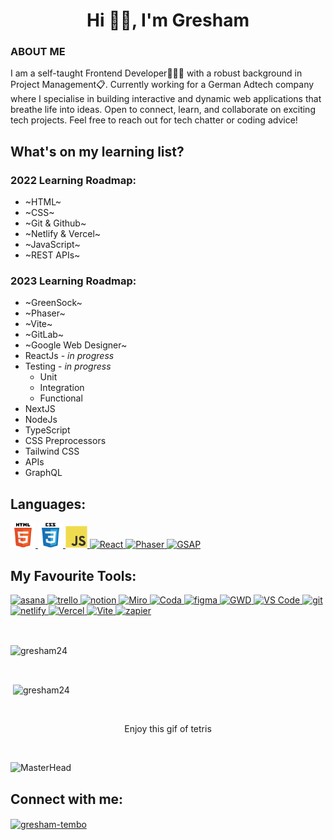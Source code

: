 <h1 align="center">Hi 👋🏾, I'm Gresham</h1>

### **ABOUT ME**

I am a self-taught Frontend Developer👨🏾‍💻 with a robust background in Project Management📋. Currently working for a German Adtech company where I specialise in building interactive and dynamic web applications that breathe life into ideas. Open to connect, learn, and collaborate on exciting tech projects. Feel free to reach out for tech chatter or coding advice!


## **What's on my learning list?**

### 2022 Learning Roadmap:

- ~HTML~
- ~CSS~
- ~Git & Github~
- ~Netlify & Vercel~
- ~JavaScript~
- ~REST APIs~

### 2023 Learning Roadmap:

- ~GreenSock~ 
- ~Phaser~
- ~Vite~
- ~GitLab~
- ~Google Web Designer~
- ReactJs - _in progress_
- Testing - _in progress_
   - Unit
   - Integration 
   - Functional
- NextJS
- NodeJs
- TypeScript
- CSS Preprocessors
- Tailwind CSS
- APIs
- GraphQL

<!--
### **Random Fun fact:**

I'm a YouTube certified self-taught heart surgeon🩺 

<br />  -->


## **Languages:**

<p align="left"> 
<a href="https://www.w3.org/html/" target="_blank" rel="noreferrer"> <img src="https://raw.githubusercontent.com/devicons/devicon/master/icons/html5/html5-original-wordmark.svg" alt="html5" width="40" height="40"/> </a> 
   <a href="https://www.w3schools.com/css/" target="_blank" rel="noreferrer"> <img src="https://raw.githubusercontent.com/devicons/devicon/master/icons/css3/css3-original-wordmark.svg" alt="css3" width="40" height="40"/> </a> 
   <a href="https://developer.mozilla.org/en-US/docs/Web/JavaScript" target="_blank" rel="noreferrer"> <img src="https://raw.githubusercontent.com/devicons/devicon/master/icons/javascript/javascript-original.svg" alt="javascript" width="35" height="35"/> </a> 
   <a href="https://react.dev/" target="_blank" rel="noreferrer"> <img src="https://www.vectorlogo.zone/logos/reactjs/reactjs-icon.svg" alt="React" width="40" height="40"/> </a> 
   <a href="https://phaser.io/" target="_blank" rel="noreferrer"> <img src="https://www.vectorlogo.zone/logos/phaserio/phaserio-icon.svg" alt="Phaser" width="50" height="50"/> </a> 
   <a href="https://greensock.com/gsap/" target="_blank" rel="noreferrer"> <img src="https://vectorwiki.com/images/vvUne__gsap-greensock.svg" alt="GSAP" width="45" height="45"/> </a> 
</p>

## **My Favourite Tools:**

<p align="left"> 
   <a href="https://asana.com/" target="_blank" rel="noreferrer"> <img src="https://vectorwiki.com/images/INEAy__asana.svg" alt="asana" width="40" height="40"/> </a> 
   <a href="https://trello.com/en" target="_blank" rel="noreferrer"> <img src="https://www.vectorlogo.zone/logos/trello/trello-tile.svg" alt="trello" width="40" height="40"/> </a>
   <a href="https://www.notion.so/" target="_blank" rel="noreferrer"> <img src="https://cdn.worldvectorlogo.com/logos/notion-1-1.svg" alt="notion" width="40" height="40"/> </a> 
   <a href="https://miro.com/" target="_blank" rel="noreferrer"> <img src="https://vectorwiki.com/images/cp1qJ__miro.svg" alt="Miro" width="40" height="40"/> </a>
   <a href="https://coda.io/" target="_blank" rel="noreferrer"> <img src="https://www.logo.wine/a/logo/Coda.io/Coda.io-Logo.wine.svg" alt="Coda" width="50" height="50"/> </a>
   <a href="https://www.figma.com/" target="_blank" rel="noreferrer"> <img src="https://www.vectorlogo.zone/logos/figma/figma-icon.svg" alt="figma" width="40" height="40"/> </a> 
   <a href="https://webdesigner.withgoogle.com/" target="_blank" rel="noreferrer"> <img src="https://vectorwiki.com/images/ZpYtC__google-web-designer.svg" alt="GWD" width="40" height="40"/> </a>
   <a href="https://code.visualstudio.com/" target="_blank" rel="noreferrer"> <img src="https://www.vectorlogo.zone/logos/visualstudio_code/visualstudio_code-icon.svg" alt="VS Code" width="40" height="40"/> </a>
   <a href="https://git-scm.com/" target="_blank" rel="noreferrer"> <img src="https://www.vectorlogo.zone/logos/git-scm/git-scm-icon.svg" alt="git" width="40" height="40"/> </a> 
   <a href="https://www.netlify.com/" target="_blank" rel="noreferrer"> <img src="https://www.vectorlogo.zone/logos/netlify/netlify-icon.svg" alt="netlify" width="40" height="40"/> </a> 
   <a href="https://vercel.com/" target="_blank" rel="noreferrer"> <img src="https://logovtor.com/wp-content/uploads/2020/10/vercel-inc-logo-vector.png" alt="Vercel" width="60" height="40"/> </a>
   <a href="https://vitejs.dev/" target="_blank" rel="noreferrer"> <img src="https://vectorwiki.com/images/bjlcA__vitejs.svg" alt="Vite" width="40" height="40"/> </a>
   <a href="https://zapier.com" target="_blank" rel="noreferrer"> <img src="https://www.vectorlogo.zone/logos/zapier/zapier-icon.svg" alt="zapier" width="40" height="40"/> </a> 
</p>

<br />

<p display="block"><img align="center" src="https://github-readme-streak-stats.herokuapp.com/?user=gresham24&" alt="gresham24" /></p> 

<br />

<p>&nbsp;<img align="center" src="https://github-readme-stats.vercel.app/api?username=gresham24&show_icons=true&locale=en" alt="gresham24" /></p> 


<br />

<p align="center">Enjoy this gif of tetris</p> <br /> 

![MasterHead](http://1.bp.blogspot.com/-ybg7ac1b-po/U5NutkaHFAI/AAAAAAAAALI/wUaCpWsyBrc/s1600/Tetris+mov.gif)


## **Connect with me:**

<p align="left">
<a href="https://linkedin.com/in/gresham-tembo" target="blank"><img align="center" src="https://raw.githubusercontent.com/rahuldkjain/github-profile-readme-generator/master/src/images/icons/Social/linked-in-alt.svg" alt="gresham-tembo" height="30" width="40" /></a>
</p>

<br />
